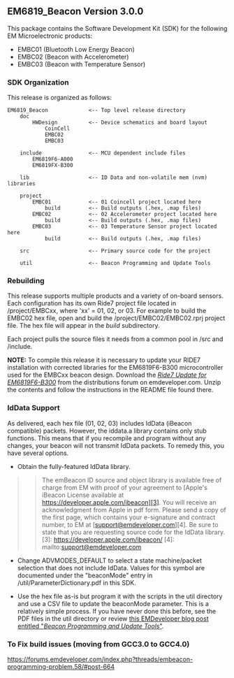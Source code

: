 ## EM6819_Beacon Version 3.0.0

This package contains the Software Development Kit (SDK) for the following
EM Microelectronic products:

* EMBC01 (Bluetooth Low Energy Beacon)
* EMBC02 (Beacon with Accelerometer)
* EMBC03 (Beacon with Temperature Sensor)

### SDK Organization

This release is organized as follows:

    EM6819_Beacon             <-- Top level release directory
        doc
            HWDesign          <-- Device schematics and board layout
                CoinCell
                EMBC02
                EMBC03
                         
        include               <-- MCU dependent include files
            EM6819F6-A000
            EM6819FX-B300

        lib                   <-- ID Data and non-volatile mem (nvm) libraries

        project
            EMBC01            <-- 01 Coincell project located here
                build         <-- Build outputs (.hex, .map files)
            EMBC02            <-- 02 Accelerometer project located here
                build         <-- Build outputs (.hex, .map files)
            EMBC03            <-- 03 Temperature Sensor project located here
                build         <-- Build outputs (.hex, .map files)
            
        src                   <-- Primary source code for the project

        util                  <-- Beacon Programming and Update Tools

### Rebuilding

This release supports multiple products and a variety of on-board sensors.  Each configuration has its own Ride7 project file located in /project/EMBCxx, where 'xx' = 01, 02, or 03.  For example to build the EMBC02 hex file, open and build the /project/EMBC02/EMBC02.rprj project file.  The hex file will appear in the *build* subdirectory.

Each project pulls the source files it needs from a common pool in /src and /include.   

__NOTE:__ To compile this release it is necessary to update your RIDE7 installation with corrected libraries for the EM6819F6-B300 microcontroller used for the EMBCxx beacon design. Download the [*Ride7 Update for EM6819F6-B300*][2] from the distributions forum on emdeveloper.com. Unzip the contents and follow the instructions in the README file found there.

  [2]: https://forums.emdeveloper.com/index.php?threads/ride7-update-for-em6819f6-b300.57/

### IdData Support

As delivered, each hex file (01, 02, 03) includes IdData (iBeacon compatible) packets.  However, the iddata.a
library contains only stub functions. This means that if you recompile and program without any changes, your beacon will not transmit IdData packets.  To remedy this, you have several options.

* Obtain the fully-featured IdData library. 
    
>>The emBeacon ID source and object library is available free of charge from EM with proof of your agreement to [Apple's iBeacon License available at https://developer.apple.com/ibeacon][3].  You will receive an acknowledgment from Apple in pdf form.  Please send a copy of the first page, which contains your e-signature and contract number, to EM at [support@emdeveloper.com][4].  Be sure to state that you are requesting source code for the IdData library.
   [3]: https://developer.apple.com/ibeacon/
   [4]: mailto:support@emdeveloper.com


* Change ADVMODES_DEFAULT to select a state machine/packet selection that does not include IdData.  Values for this symbol are documented under the "beaconMode" entry in /util/ParameterDictionary.pdf in this SDK.

* Use the hex file as-is but program it with the scripts in the util directory and use a CSV file to update the beaconMode parameter.  This is a relatively simple process. If you have never done this before, see the PDF files in the util directory or review [this EMDeveloper blog post entitled "*Beacon Programming and Update Tools*"][1].

  [1]: https://www.emdeveloper.com/?p=455



### To Fix build issues (moving from GCC3.0 to GCC4.0)
https://forums.emdeveloper.com/index.php?threads/embeacon-programming-problem.58/#post-664